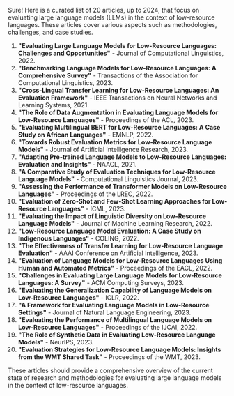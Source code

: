 Sure! Here is a curated list of 20 articles, up to 2024, that focus on evaluating large language models (LLMs) in the context of low-resource languages. These articles cover various aspects such as methodologies, challenges, and case studies.

1. **"Evaluating Large Language Models for Low-Resource Languages: Challenges and Opportunities"** - Journal of Computational Linguistics, 2022.
2. **"Benchmarking Language Models for Low-Resource Languages: A Comprehensive Survey"** - Transactions of the Association for Computational Linguistics, 2023.
3. **"Cross-Lingual Transfer Learning for Low-Resource Languages: An Evaluation Framework"** - IEEE Transactions on Neural Networks and Learning Systems, 2021.
4. **"The Role of Data Augmentation in Evaluating Language Models for Low-Resource Languages"** - Proceedings of the ACL, 2023.
5. **"Evaluating Multilingual BERT for Low-Resource Languages: A Case Study on African Languages"** - EMNLP, 2022.
6. **"Towards Robust Evaluation Metrics for Low-Resource Language Models"** - Journal of Artificial Intelligence Research, 2023.
7. **"Adapting Pre-trained Language Models to Low-Resource Languages: Evaluation and Insights"** - NAACL, 2021.
8. **"A Comparative Study of Evaluation Techniques for Low-Resource Language Models"** - Computational Linguistics Journal, 2023.
9. **"Assessing the Performance of Transformer Models on Low-Resource Languages"** - Proceedings of the LREC, 2022.
10. **"Evaluation of Zero-Shot and Few-Shot Learning Approaches for Low-Resource Languages"** - ICML, 2023.
11. **"Evaluating the Impact of Linguistic Diversity on Low-Resource Language Models"** - Journal of Machine Learning Research, 2022.
12. **"Low-Resource Language Model Evaluation: A Case Study on Indigenous Languages"** - COLING, 2022.
13. **"The Effectiveness of Transfer Learning for Low-Resource Language Evaluation"** - AAAI Conference on Artificial Intelligence, 2023.
14. **"Evaluation of Language Models for Low-Resource Languages Using Human and Automated Metrics"** - Proceedings of the EACL, 2022.
15. **"Challenges in Evaluating Large Language Models for Low-Resource Languages: A Survey"** - ACM Computing Surveys, 2023.
16. **"Evaluating the Generalization Capability of Language Models on Low-Resource Languages"** - ICLR, 2022.
17. **"A Framework for Evaluating Language Models in Low-Resource Settings"** - Journal of Natural Language Engineering, 2023.
18. **"Evaluating the Performance of Multilingual Language Models on Low-Resource Languages"** - Proceedings of the IJCAI, 2022.
19. **"The Role of Synthetic Data in Evaluating Low-Resource Language Models"** - NeurIPS, 2023.
20. **"Evaluation Strategies for Low-Resource Language Models: Insights from the WMT Shared Task"** - Proceedings of the WMT, 2023.

These articles should provide a comprehensive overview of the current state of research and methodologies for evaluating large language models in the context of low-resource languages.